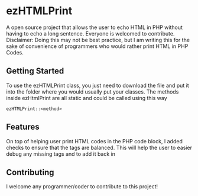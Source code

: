 # ezHTMLPrint
A open source project that allows the user to echo HTML in PHP without having to echo a long sentence. Everyone is welcomed to contribute. 
Disclaimer: Doing this may not be best practice, but I am writing this for the sake of convenience of programmers who would rather print HTML in PHP Codes.

## Getting Started
To use the ezHTMLPrint class, you just need to download the file and put it into the folder where you would usually put your classes. The methods
inside ezHtmlPrint are all static and could be called using this way

```
ezHTMLPrint::<method>
```

## Features
On top of helping user print HTML codes in the PHP code block, I added checks to ensure that the tags are balanced. This will help the user to easier 
debug any missing tags and to add it back in

## Contributing
I welcome any programmer/coder to contribute to this project!
